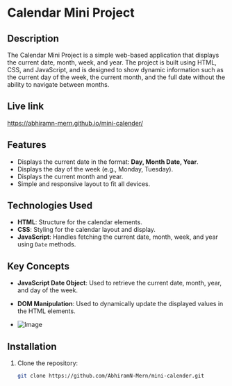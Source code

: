 # Calendar Mini Project

## Description

The Calendar Mini Project is a simple web-based application that displays the current date, month, week, and year. The project is built using HTML, CSS, and JavaScript, and is designed to show dynamic information such as the current day of the week, the current month, and the full date without the ability to navigate between months.
## Live link
https://abhiramn-mern.github.io/mini-calender/

## Features

- Displays the current date in the format: **Day, Month Date, Year**.
- Displays the day of the week (e.g., Monday, Tuesday).
- Displays the current month and year.
- Simple and responsive layout to fit all devices.

## Technologies Used

- **HTML**: Structure for the calendar elements.
- **CSS**: Styling for the calendar layout and display.
- **JavaScript**: Handles fetching the current date, month, week, and year using `Date` methods.

## Key Concepts

- **JavaScript Date Object**: Used to retrieve the current date, month, year, and day of the week.
- **DOM Manipulation**: Used to dynamically update the displayed values in the HTML elements.

- ![Image](https://github.com/user-attachments/assets/ce7a7bed-21a5-4479-b6dc-fbf1c5e7d5fb)

## Installation

1. Clone the repository:
   ```bash
   git clone https://github.com/AbhiramN-Mern/mini-calender.git

